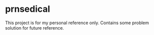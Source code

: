 # prnsedical
This project is for my personal reference only. Contains some problem solution for future reference.
